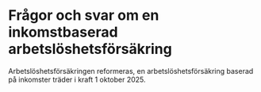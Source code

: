 # Frågor och svar om en inkomstbaserad arbetslöshetsförsäkring

Arbetslöshetsförsäkringen reformeras, en arbetslöshetsförsäkring baserad på inkomster träder i kraft 1 oktober 2025.
